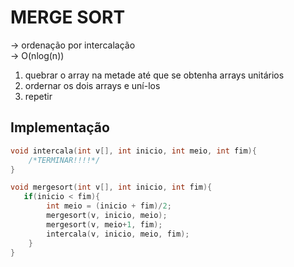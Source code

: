 # MERGE SORT
-> ordenação por intercalação <br />
-> O(nlog(n)) <br />
1. quebrar o array na metade até que se obtenha arrays unitários
2. ordernar os dois arrays e uní-los
3. repetir

## Implementação
```c
void intercala(int v[], int inicio, int meio, int fim){
    /*TERMINAR!!!!*/
}

void mergesort(int v[], int inicio, int fim){
   if(inicio < fim){
        int meio = (inicio + fim)/2;
        mergesort(v, inicio, meio);
        mergesort(v, meio+1, fim);
        intercala(v, inicio, meio, fim);
    } 
}
```
